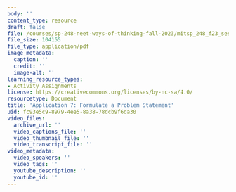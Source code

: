 ```yaml
---
body: ''
content_type: resource
draft: false
file: /courses/sp-248-neet-ways-of-thinking-fall-2023/mitsp_248_f23_ses05_app07.pdf
file_size: 104155
file_type: application/pdf
image_metadata:
  caption: ''
  credit: ''
  image-alt: ''
learning_resource_types:
- Activity Assignments
license: https://creativecommons.org/licenses/by-nc-sa/4.0/
resourcetype: Document
title: 'Application 7: Formulate a Problem Statement'
uid: fc93e5c9-8979-4ee5-8a38-78dcb9f6da30
video_files:
  archive_url: ''
  video_captions_file: ''
  video_thumbnail_file: ''
  video_transcript_file: ''
video_metadata:
  video_speakers: ''
  video_tags: ''
  youtube_description: ''
  youtube_id: ''
---
```

